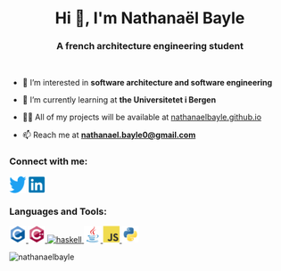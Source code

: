<h1 align="center">Hi 👋, I'm Nathanaël Bayle</h1>
<h3 align="center">A french architecture engineering student</h3>

&nbsp;

- 👀 I’m interested in **software architecture and software engineering**

- 🌱 I’m currently learning at **the Universitetet i Bergen**

- 👨‍💻 All of my projects will be available at [nathanaelbayle.github.io](https://nathanaelbayle.github.io/)

- 📫 Reach me at **nathanael.bayle0@gmail.com**


<h3 align="left">Connect with me:</h3>
<p align="left">
<a href="https://twitter.com/nathanaelbayle" target="blank"><img align="center" src="https://raw.githubusercontent.com/devicons/devicon/master/icons/twitter/twitter-original.svg" alt="nathanaelbayle" height="30" width="30" /></a>
<a href="https://linkedin.com/in/nathanael-bayle" target="blank"><img align="center" src="https://raw.githubusercontent.com/devicons/devicon/master/icons/linkedin/linkedin-original.svg" alt="nathanael-bayle" height="30" width="30" /></a>


<h3 align="left">Languages and Tools:</h3>
<p align="left"> <a href="https://www.cprogramming.com/" target="_blank"> <img src="https://raw.githubusercontent.com/devicons/devicon/master/icons/c/c-original.svg" alt="c" width="30" height="30"/> </a> <a href="https://www.w3schools.com/cpp/" target="_blank"> <img src="https://raw.githubusercontent.com/devicons/devicon/master/icons/cplusplus/cplusplus-original.svg" alt="cplusplus" width="30" height="30"/> </a> <a href="https://www.haskell.org/" target="_blank"> <img src="https://upload.wikimedia.org/wikipedia/commons/1/1c/Haskell-Logo.svg" alt="haskell" width="30" height="30"/> </a> <a href="https://www.java.com" target="_blank"> <img src="https://raw.githubusercontent.com/devicons/devicon/master/icons/java/java-original.svg" alt="java" width="30" height="30"/> </a> <a href="https://developer.mozilla.org/en-US/docs/Web/JavaScript" target="_blank"> <img src="https://raw.githubusercontent.com/devicons/devicon/master/icons/javascript/javascript-original.svg" alt="javascript" width="30" height="30"/> </a> <a href="https://www.python.org" target="_blank"> <img src="https://raw.githubusercontent.com/devicons/devicon/master/icons/python/python-original.svg" alt="python" width="30" height="30"/> </a> </p>

<p align="left"> <img src="https://komarev.com/ghpvc/?username=nathanaelbayle&label=Profile%20views&color=0e75b6&style=flat" alt="nathanaelbayle" /> </p>
